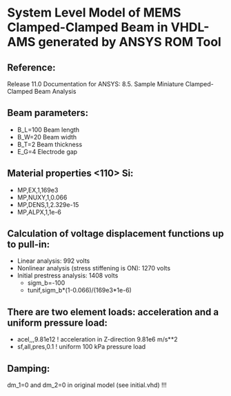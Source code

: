 System Level Model of MEMS Clamped-Clamped Beam in VHDL-AMS generated by ANSYS ROM Tool
=======================================================================================

Reference:
----------
Release 11.0 Documentation for ANSYS: 8.5. Sample Miniature Clamped-Clamped Beam Analysis

Beam parameters:
----------------
 * B_L=100  Beam length
 * B_W=20   Beam width
 * B_T=2    Beam thickness
 * E_G=4    Electrode gap

Material properties <110> Si:
-----------------------------
 * MP,EX,1,169e3
 * MP,NUXY,1,0.066
 * MP,DENS,1,2.329e-15
 * MP,ALPX,1,1e-6

Calculation of voltage displacement functions up to pull-in:
------------------------------------------------------------
  * Linear analysis: 992 volts
  * Nonlinear analysis (stress stiffening is ON): 1270 volts
  * Initial prestress analysis: 1408 volts
    * sigm_b=-100
    * tunif,sigm_b*(1-0.066)/(169e3*1e-6)

There are two element loads: acceleration and a uniform pressure load:
----------------------------
* acel,,,9.81e12                ! acceleration in Z-direction 9.81e6 m/s**2
* sf,all,pres,0.1               ! uniform 100 kPa pressure load

Damping:
--------
dm_1=0 and dm_2=0 in original model (see initial.vhd) !!!
